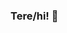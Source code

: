 ### Tere/hi! 👋

<!--
**eerikkall2936/eerikkall2936** is a ✨ _special_ ✨ repository because its `README.md` (this file) appears on your GitHub profile.
-->
